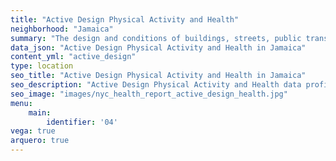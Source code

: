 ```yaml
---
title: "Active Design Physical Activity and Health"
neighborhood: "Jamaica"
summary: "The design and conditions of buildings, streets, public transportation and parks influence physical activity, use of active transportation and other healthy behavior. A neighborhood's features can also impact the safety of its residents."
data_json: "Active Design Physical Activity and Health in Jamaica"
content_yml: "active_design"
type: location
seo_title: "Active Design Physical Activity and Health in Jamaica"
seo_description: "Active Design Physical Activity and Health data profile for the Jamaica neighborhood of NYC."
seo_image: "images/nyc_health_report_active_design_health.jpg"
menu:
    main:
        identifier: '04'
vega: true
arquero: true
---
```

